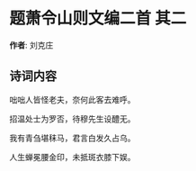 # 题萧令山则文编二首  其二

**作者**: 刘克庄

## 诗词内容

咄咄人皆怪老夫，奈何此客去难呼。

招温处士为罗否，待穆先生设醴无。

我有青刍堪秣马，君言白发久占乌。

人生蝉冕腰金印，未抵斑衣膝下娱。

